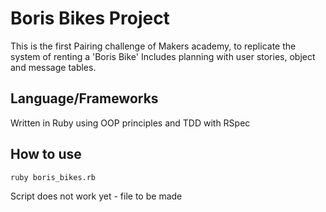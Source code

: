 # Boris Bikes Project

This is the first Pairing challenge of Makers academy, to replicate the system of renting a 'Boris Bike'
Includes planning with user stories, object and message tables.

## Language/Frameworks ##

Written in Ruby using OOP principles and TDD with RSpec

## How to use ##

```script
ruby boris_bikes.rb
```

Script does not work yet - file to be made
